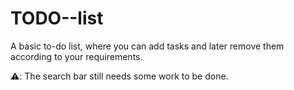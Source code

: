 # TODO--list

A basic to-do list, where you can add tasks and later remove them according to your requirements.

⚠️: The search bar still needs some work to be done.
